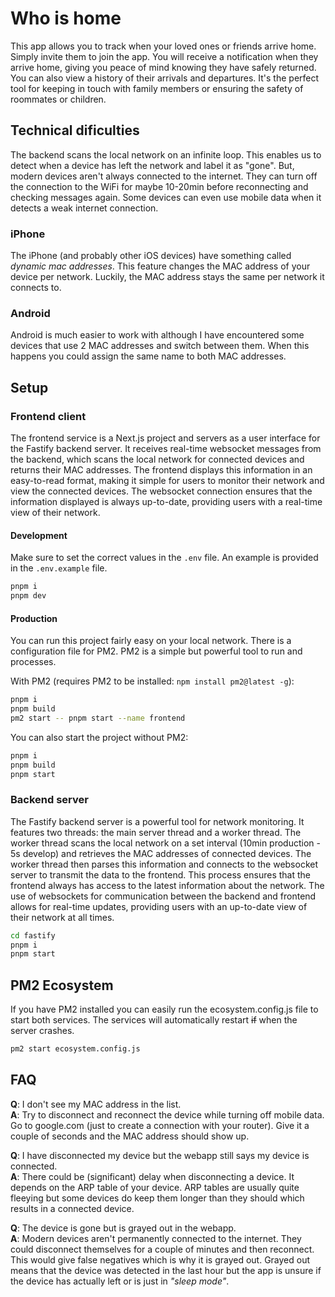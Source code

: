 # Who is home

This app allows you to track when your loved ones or friends arrive home. Simply invite them to join the app. You will receive a notification when they arrive home, giving you peace of mind knowing they have safely returned. You can also view a history of their arrivals and departures. It's the perfect tool for keeping in touch with family members or ensuring the safety of roommates or children.

## Technical dificulties

The backend scans the local network on an infinite loop. This enables us to detect when a device has left the network and label it as "gone". But, modern devices aren't always connected to the internet. They can turn off the connection to the WiFi for maybe 10-20min before reconnecting and checking messages again. Some devices can even use mobile data when it detects a weak internet connection.

### iPhone

The iPhone (and probably other iOS devices) have something called _dynamic mac addresses_. This feature changes the MAC address of your device per network. Luckily, the MAC address stays the same per network it connects to.

### Android

Android is much easier to work with although I have encountered some devices that use 2 MAC addresses and switch between them. When this happens you could assign the same name to both MAC addresses.

## Setup

### Frontend client

The frontend service is a Next.js project and servers as a user interface for the Fastify backend server. It receives real-time websocket messages from the backend, which scans the local network for connected devices and returns their MAC addresses. The frontend displays this information in an easy-to-read format, making it simple for users to monitor their network and view the connected devices. The websocket connection ensures that the information displayed is always up-to-date, providing users with a real-time view of their network.

#### Development

Make sure to set the correct values in the `.env` file. An example is provided in the `.env.example` file.

```bash
pnpm i
pnpm dev
```

#### Production

You can run this project fairly easy on your local network. There is a configuration file for PM2. PM2 is a simple but powerful tool to run and processes.

With PM2 (requires PM2 to be installed: `npm install pm2@latest -g`):

```bash
pnpm i
pnpm build
pm2 start -- pnpm start --name frontend
```

You can also start the project without PM2:

```bash
pnpm i
pnpm build
pnpm start
```

### Backend server

The Fastify backend server is a powerful tool for network monitoring. It features two threads: the main server thread and a worker thread. The worker thread scans the local network on a set interval (10min production - 5s develop) and retrieves the MAC addresses of connected devices. The worker thread then parses this information and connects to the websocket server to transmit the data to the frontend. This process ensures that the frontend always has access to the latest information about the network. The use of websockets for communication between the backend and frontend allows for real-time updates, providing users with an up-to-date view of their network at all times.

```bash
cd fastify
pnpm i
pnpm start
```

## PM2 Ecosystem

If you have PM2 installed you can easily run the ecosystem.config.js file to start both services. The services will automatically restart ~~if~~ when the server crashes.

```bash
pm2 start ecosystem.config.js
```

## FAQ

**Q**: I don't see my MAC address in the list. <br>
**A**: Try to disconnect and reconnect the device while turning off mobile data. Go to google.com (just to create a connection with your router). Give it a couple of seconds and the MAC address should show up.

**Q**: I have disconnected my device but the webapp still says my device is connected. <br>
**A**: There could be (significant) delay when disconnecting a device. It depends on the ARP table of your device. ARP tables are usually quite fleeying but some devices do keep them longer than they should which results in a connected device.

**Q**: The device is gone but is grayed out in the webapp. <br>
**A**: Modern devices aren't permanently connected to the internet. They could disconnect themselves for a couple of minutes and then reconnect. This would give false negatives which is why it is grayed out. Grayed out means that the device was detected in the last hour but the app is unsure if the device has actually left or is just in _"sleep mode"_.
